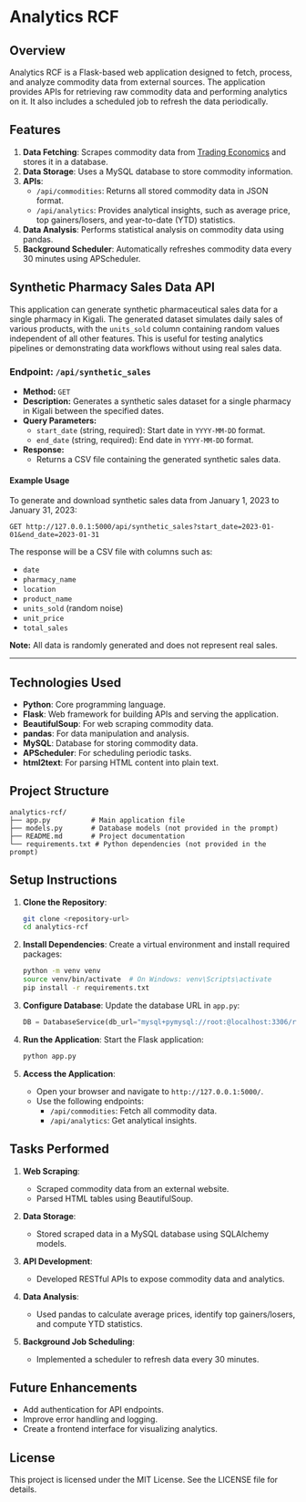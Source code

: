 # Analytics RCF

## Overview
Analytics RCF is a Flask-based web application designed to fetch, process, and analyze commodity data from external sources. The application provides APIs for retrieving raw commodity data and performing analytics on it. It also includes a scheduled job to refresh the data periodically.

## Features
1. **Data Fetching**: Scrapes commodity data from [Trading Economics](https://tradingeconomics.com/commodities) and stores it in a database.
2. **Data Storage**: Uses a MySQL database to store commodity information.
3. **APIs**:
   - `/api/commodities`: Returns all stored commodity data in JSON format.
   - `/api/analytics`: Provides analytical insights, such as average price, top gainers/losers, and year-to-date (YTD) statistics.
4. **Data Analysis**: Performs statistical analysis on commodity data using pandas.
5. **Background Scheduler**: Automatically refreshes commodity data every 30 minutes using APScheduler.

## Synthetic Pharmacy Sales Data API

This application can generate synthetic pharmaceutical sales data for a single pharmacy in Kigali. The generated dataset simulates daily sales of various products, with the `units_sold` column containing random values independent of all other features. This is useful for testing analytics pipelines or demonstrating data workflows without using real sales data.

### Endpoint: `/api/synthetic_sales`

- **Method:** `GET`
- **Description:** Generates a synthetic sales dataset for a single pharmacy in Kigali between the specified dates.
- **Query Parameters:**
  - `start_date` (string, required): Start date in `YYYY-MM-DD` format.
  - `end_date` (string, required): End date in `YYYY-MM-DD` format.
- **Response:**
  - Returns a CSV file containing the generated synthetic sales data.

#### Example Usage

To generate and download synthetic sales data from January 1, 2023 to January 31, 2023:

```
GET http://127.0.0.1:5000/api/synthetic_sales?start_date=2023-01-01&end_date=2023-01-31
```

The response will be a CSV file with columns such as:
- `date`
- `pharmacy_name`
- `location`
- `product_name`
- `units_sold` (random noise)
- `unit_price`
- `total_sales`

**Note:** All data is randomly generated and does not represent real sales.

---

## Technologies Used
- **Python**: Core programming language.
- **Flask**: Web framework for building APIs and serving the application.
- **BeautifulSoup**: For web scraping commodity data.
- **pandas**: For data manipulation and analysis.
- **MySQL**: Database for storing commodity data.
- **APScheduler**: For scheduling periodic tasks.
- **html2text**: For parsing HTML content into plain text.
  
## Project Structure
```
analytics-rcf/
├── app.py          # Main application file
├── models.py       # Database models (not provided in the prompt)
├── README.md       # Project documentation
└── requirements.txt # Python dependencies (not provided in the prompt)
```

## Setup Instructions
1. **Clone the Repository**:
   ```bash
   git clone <repository-url>
   cd analytics-rcf
   ```

2. **Install Dependencies**:
   Create a virtual environment and install required packages:
   ```bash
   python -m venv venv
   source venv/bin/activate  # On Windows: venv\Scripts\activate
   pip install -r requirements.txt
   ```

3. **Configure Database**:
   Update the database URL in `app.py`:
   ```python
   DB = DatabaseService(db_url="mysql+pymysql://root:@localhost:3306/rwacof_analytics")
   ```

4. **Run the Application**:
   Start the Flask application:
   ```bash
   python app.py
   ```

5. **Access the Application**:
   - Open your browser and navigate to `http://127.0.0.1:5000/`.
   - Use the following endpoints:
     - `/api/commodities`: Fetch all commodity data.
     - `/api/analytics`: Get analytical insights.

## Tasks Performed
1. **Web Scraping**:
   - Scraped commodity data from an external website.
   - Parsed HTML tables using BeautifulSoup.

2. **Data Storage**:
   - Stored scraped data in a MySQL database using SQLAlchemy models.

3. **API Development**:
   - Developed RESTful APIs to expose commodity data and analytics.

4. **Data Analysis**:
   - Used pandas to calculate average prices, identify top gainers/losers, and compute YTD statistics.

5. **Background Job Scheduling**:
   - Implemented a scheduler to refresh data every 30 minutes.

## Future Enhancements
- Add authentication for API endpoints.
- Improve error handling and logging.
- Create a frontend interface for visualizing analytics.

## License
This project is licensed under the MIT License. See the LICENSE file for details.